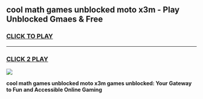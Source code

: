 
## cool math games unblocked moto x3m - Play Unblocked Gmaes & Free
<h3>
<a href="https://premium.freeplayer.one?title=cool_math_games_unblocked_moto_x3m&ref=20F">CLICK TO PLAY</a></h3>
<hr>

<h3>
<a href="https://premium.freeplayer.one?title=cool_math_games_unblocked_moto_x3m&ref=20F">CLICK 2 PLAY</a>
  
</h3>

<a href="https://premium.freeplayer.one?title=cool_math_games_unblocked_moto_x3m&ref=20F/"><img src="https://clearcache.store/games.png"></a>


**cool math games unblocked moto x3m games unblocked: Your Gateway to Fun and Accessible Online Gaming**
